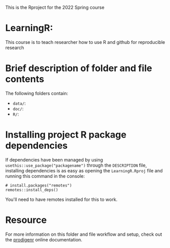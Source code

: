 This is the Rproject for the 2022 Spring course

# LearningR:

This course is to teach researcher how to use R and github for reproducible research


# Brief description of folder and file contents

The following folders contain:

- `data/`:
- `doc/`:
- `R/`:


# Installing project R package dependencies

If dependencies have been managed by using `usethis::use_package("packagename")`
through the `DESCRIPTION` file, installing dependencies is as easy as opening the
`LearningR.Rproj` file and running this command in the console:

    # install.packages("remotes")
    remotes::install_deps()

You'll need to have remotes installed for this to work.

# Resource

For more information on this folder and file workflow and setup, check
out the [prodigenr](https://rostools.github.io/prodigenr) online
documentation.
